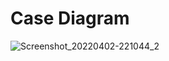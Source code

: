 # Case Diagram



![Screenshot_20220402-221044_2](https://user-images.githubusercontent.com/101172144/161408764-dbf06af7-5dae-4161-a188-dd5e9b92ddc0.png)



